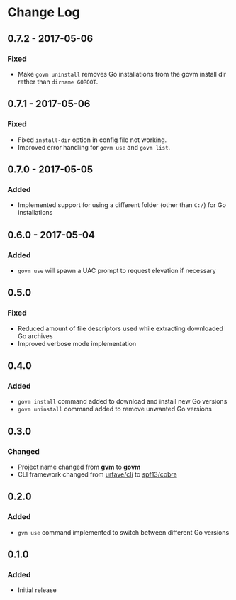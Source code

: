 # Change Log

## 0.7.2 - 2017-05-06
### Fixed
- Make `govm uninstall` removes Go installations from the govm install dir rather than `dirname GOROOT`.

## 0.7.1 - 2017-05-06
### Fixed
- Fixed `install-dir` option in config file not working.
- Improved error handling for `govm use` and `govm list`.

## 0.7.0 - 2017-05-05
### Added
- Implemented support for using a different folder (other than `C:/`) for Go installations

## 0.6.0 - 2017-05-04
### Added
- `govm use` will spawn a UAC prompt to request elevation if necessary

## 0.5.0
### Fixed
- Reduced amount of file descriptors used while extracting downloaded Go archives
- Improved verbose mode implementation

## 0.4.0
### Added
- `govm install` command added to download and install new Go versions
- `govm uninstall` command added to remove unwanted Go versions

## 0.3.0
### Changed
- Project name changed from __gvm__ to __govm__
- CLI framework changed from [urfave/cli](https://github.com/urfave/cli) to [spf13/cobra](https://github.com/spf13/cobra)

## 0.2.0
### Added
- `gvm use` command implemented to switch between different Go versions

## 0.1.0
### Added
- Initial release
